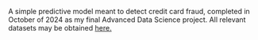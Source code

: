 A simple predictive model meant to detect credit card fraud, completed in October of 2024 as my final Advanced Data Science project. All relevant datasets may be obtained <a href="https://www.kaggle.com/datasets/ealtman2019/credit-card-transactions">here.</a>
